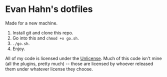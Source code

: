 Evan Hahn's dotfiles
====================

Made for a new machine.

1. Install git and clone this repo.
2. Go into this and `chmod +x go.sh`.
3. `./go.sh`.
4. Enjoy.

All of my code is licensed under the [Unlicense](http://unlicense.org). Much of this code isn't mine (all the plugins, pretty much) -- those are licensed by whoever released them under whatever license they choose.

